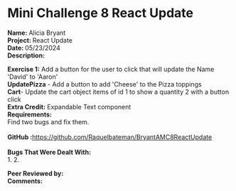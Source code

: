 # <b>Mini Challenge 8 React Update</b>

<b>Name: </b> Alicia Bryant<br>
<b>Project: </b>React Update<br>
<b>Date: </b> 05/23/2024 <br>
<strong>Description: </strong><br>

<b>Exercise 1:</b> Add a button for the user to click that will update the Name 'David' to 'Aaron'<br>
<b>UpdatePizza</b> - Add a button to add 'Cheese' to the Pizza toppings<br>
<b>Cart</b>- Update the cart object items of id 1 to show a quantity 2 with a button click<br>
<b>Extra Credit:</b> Expandable Text component<br>
<b>Requirements:</b><br>
Find two bugs and fix them.
<br><br>
<b>GitHub :</b>https://github.com/Raquelbateman/BryantAMC8ReactUpdate<br><br>
<b>Bugs That Were Dealt With:</b><br>
1. 
2.

<b>Peer Reviewed by:</b> <br>
<b>Comments:</b>   <br>

<br>
<br>
<br>
<br>

